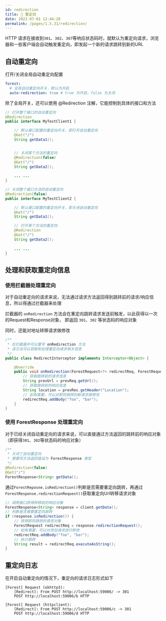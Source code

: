 ```yaml
---
id: redirection
title: 🥂 重定向
date: 2022-07-01 12:44:20
permalink: /pages/1.5.31/redirection/
---
```


HTTP 请求在接收到`301`、`302`、`307`等响应状态码时，就默认为重定向请求，浏览器和一些客户端会自动触发重定向，即发起一个新的请求跳转到新的URL

## 自动重定向

打开/关闭全局自动重定向配置

```yaml
forest:
  # 全局自动重定向开关，默认为开启
  auto-redirection: true # true 为开启，false 为关闭
```
除了全局开关，还可以使用 @Redirection 注解，它能控制到具体的接口和方法

```java
// 打开整个接口的自动重定向
@Redirection
public interface MyTestClient1 {

    // 默认接口配置的重定向开关，即打开自动重定向
    @Get("/")
    String getData1();


    // 关闭某个方法的重定向
    @Redirection(false)
    @Get("/")
    String getData2();
    
    ... ...
}

// 关闭整个接口方法的自动重定向
@Redirection(false)
public interface MyTestClient2 {

    // 默认接口配置的重定向开关，即关闭自动重定向
    @Get("/")
    String getData1();

    // 打开某个方法的重定向
    @Redirection
    @Get("/")
    String getData2();
    
    ... ...
}

```

## 处理和获取重定向信息

### 使用拦截器处理重定向

对于自动重定向的请求来说，无法通过请求方法返回得到跳转前的请求/响应信息，所以得通过拦截器来处理

拦截器的 `onRedirection` 方法会在重定向跳转请求发送前触发，以此获得以一次的Request和Response对象，
即返回 `301`、`302` 等状态码的响应对象

同时，还能对地址转移请求做修改

```java
/**
 * 在拦截器中可以重写 onRedirection 方法
 * 该方法可以获取和处理重定向请求相关信息
 */
public class RedirectInterceptor implements Interceptor<Object> {

    @Override
    public void onRedirection(ForestRequest<?> redirectReq, ForestRequest<?> prevReq, ForestResponse<?> prevRes) {
        // 获取跳转前的请求信息
        String prevUrl = prevReq.getUrl();
        // 获取跳转前的响应信息
        String location = prevRes.getHeader("Location");
        // 如有需要，可以对即将跳转的新请求做修改
        redirectReq.addBody("foo", "bar");
    }
}
```

### 使用 ForestResponse 处理重定向

对于已经关闭自动重定向的请求来说，可以直接通过方法返回的跳转前的响应对象（即获得`301`、`302`等状态码的响应对象）

```java
/**
 * 关闭了自动重定向
 * 需要将方法返回值设为 ForestResponse 类型
 */
@Redirection(false)
@Get("/")
ForestResponse<String> getData();
```
通过`ForestReposne.isRedirection()`判断是否需要重定向跳转，再通过`ForestResponse.redirectionRequest()`获取重定向Url转移请求对象

```java
// 调用接口获得转移前的响应对象
ForestResponse<String> response = client.getData();
// 判断是否需要重定向跳转
if (response.isRedirection()) {
    // 获得即将跳转的请求对象
    ForestRequest redirectReq = response.redirectionRequest();
    // 如有需要，可以对添加请求进行修改
    redirectReq.addBody("foo", "bar");
    // 执行跳转
    String result = redirectReq.executeAsString();
}
```

## 重定向日志

在开启自动重定向的情况下，重定向的请求日志形式如下

```
[Forest] Request (okhttp3):
	[Redirect]: From POST http://localhost:59006/ -> 301
	POST http://localhost:59006/b HTTP
```

```
[Forest] Request (httpclient):
	[Redirect]: From POST http://localhost:59006/c -> 301
	POST http://localhost:59006/d HTTP
```


